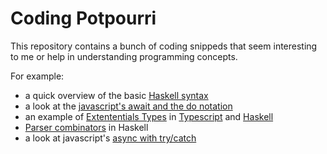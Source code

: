 # Coding Potpourri

This repository contains a bunch of coding snippeds that seem interesting to me or help in understanding programming concepts.

For example:
* a quick overview of the basic [Haskell syntax](basics/0_syntax.hs)
* a look at the [javascript's await and the do notation](do-notation/)
* an example of [Extententials Types](existential-types/) in [Typescript](existential-types/validations.ts) and [Haskell](existential-types/validations.hs)
* [Parser combinators](parser/parser.hs) in Haskell
* a look at javascript's [async with try/catch](promise/catch.js)